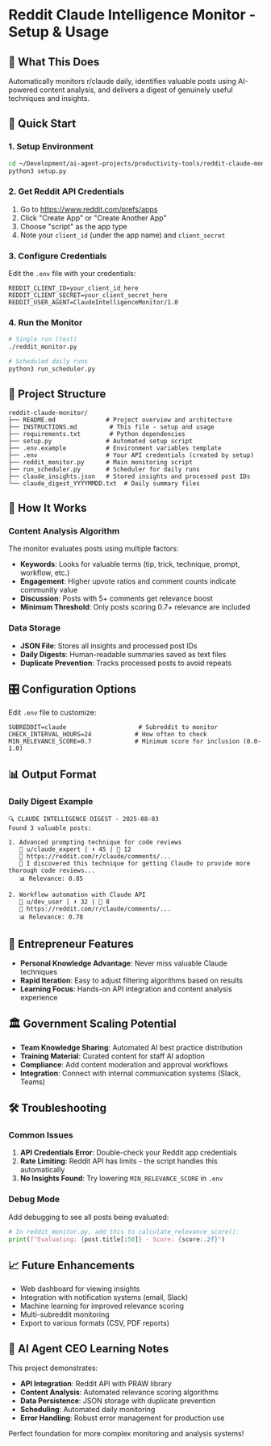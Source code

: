 # Reddit Claude Intelligence Monitor - Setup & Usage

## 🎯 What This Does
Automatically monitors r/claude daily, identifies valuable posts using AI-powered content analysis, and delivers a digest of genuinely useful techniques and insights.

## 🚀 Quick Start

### 1. Setup Environment
```bash
cd ~/Development/ai-agent-projects/productivity-tools/reddit-claude-monitor
python3 setup.py
```

### 2. Get Reddit API Credentials
1. Go to https://www.reddit.com/prefs/apps
2. Click "Create App" or "Create Another App"
3. Choose "script" as the app type
4. Note your `client_id` (under the app name) and `client_secret`

### 3. Configure Credentials
Edit the `.env` file with your credentials:
```
REDDIT_CLIENT_ID=your_client_id_here
REDDIT_CLIENT_SECRET=your_client_secret_here
REDDIT_USER_AGENT=ClaudeIntelligenceMonitor/1.0
```

### 4. Run the Monitor
```bash
# Single run (test)
./reddit_monitor.py

# Scheduled daily runs
python3 run_scheduler.py
```

## 📁 Project Structure
```
reddit-claude-monitor/
├── README.md              # Project overview and architecture
├── INSTRUCTIONS.md         # This file - setup and usage
├── requirements.txt        # Python dependencies
├── setup.py               # Automated setup script
├── .env.example           # Environment variables template
├── .env                   # Your API credentials (created by setup)
├── reddit_monitor.py      # Main monitoring script
├── run_scheduler.py       # Scheduler for daily runs
├── claude_insights.json   # Stored insights and processed post IDs
└── claude_digest_YYYYMMDD.txt  # Daily summary files
```

## 🔧 How It Works

### Content Analysis Algorithm
The monitor evaluates posts using multiple factors:
- **Keywords**: Looks for valuable terms (tip, trick, technique, prompt, workflow, etc.)
- **Engagement**: Higher upvote ratios and comment counts indicate community value
- **Discussion**: Posts with 5+ comments get relevance boost
- **Minimum Threshold**: Only posts scoring 0.7+ relevance are included

### Data Storage
- **JSON File**: Stores all insights and processed post IDs
- **Daily Digests**: Human-readable summaries saved as text files
- **Duplicate Prevention**: Tracks processed posts to avoid repeats

## 🎛️ Configuration Options

Edit `.env` file to customize:
```
SUBREDDIT=claude                    # Subreddit to monitor
CHECK_INTERVAL_HOURS=24            # How often to check
MIN_RELEVANCE_SCORE=0.7            # Minimum score for inclusion (0.0-1.0)
```

## 📊 Output Format

### Daily Digest Example
```
🔍 CLAUDE INTELLIGENCE DIGEST - 2025-08-03
Found 3 valuable posts:

1. Advanced prompting technique for code reviews
   👤 u/claude_expert | ⬆️ 45 | 💬 12
   🔗 https://reddit.com/r/claude/comments/...
   📝 I discovered this technique for getting Claude to provide more thorough code reviews...
   📊 Relevance: 0.85

2. Workflow automation with Claude API
   👤 u/dev_user | ⬆️ 32 | 💬 8
   🔗 https://reddit.com/r/claude/comments/...
   📊 Relevance: 0.78
```

## 🚀 Entrepreneur Features
- **Personal Knowledge Advantage**: Never miss valuable Claude techniques
- **Rapid Iteration**: Easy to adjust filtering algorithms based on results
- **Learning Focus**: Hands-on API integration and content analysis experience

## 🏛️ Government Scaling Potential
- **Team Knowledge Sharing**: Automated AI best practice distribution
- **Training Material**: Curated content for staff AI adoption
- **Compliance**: Add content moderation and approval workflows
- **Integration**: Connect with internal communication systems (Slack, Teams)

## 🛠️ Troubleshooting

### Common Issues
1. **API Credentials Error**: Double-check your Reddit app credentials
2. **Rate Limiting**: Reddit API has limits - the script handles this automatically
3. **No Insights Found**: Try lowering `MIN_RELEVANCE_SCORE` in `.env`

### Debug Mode
Add debugging to see all posts being evaluated:
```python
# In reddit_monitor.py, add this to calculate_relevance_score():
print(f"Evaluating: {post.title[:50]} - Score: {score:.2f}")
```

## 📈 Future Enhancements
- Web dashboard for viewing insights
- Integration with notification systems (email, Slack)
- Machine learning for improved relevance scoring
- Multi-subreddit monitoring
- Export to various formats (CSV, PDF reports)

## 🧠 AI Agent CEO Learning Notes
This project demonstrates:
- **API Integration**: Reddit API with PRAW library
- **Content Analysis**: Automated relevance scoring algorithms
- **Data Persistence**: JSON storage with duplicate prevention
- **Scheduling**: Automated daily monitoring
- **Error Handling**: Robust error management for production use

Perfect foundation for more complex monitoring and analysis systems!